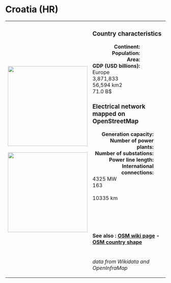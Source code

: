 # Croatia (HR)

<table width="90%">
<tr>
<td>
<img src="http://commons.wikimedia.org/wiki/Special:FilePath/Flag%20of%20Croatia.svg" width="250">
<br><br>
<img src="http://commons.wikimedia.org/wiki/Special:FilePath/EU-Croatia%20%28orthographic%20projection%29.png" width="250"></td>
<td>
<h3>Country characteristics</h3>
<div style="display: inline-block;text-align:right;margin-right:30px;font-weight: bold;">
Continent:<br>Population:<br>Area:<br>GDP (USD billions):
</div>
<div style="display: inline-block;">
Europe<br>3,871,833<br>56,594 km2<br>71.0 B$
</div>
<h3>Electrical network mapped on OpenStreetMap</h3>
<div style="display: inline-block;text-align:right;margin-right:30px;font-weight: bold;">Generation capacity:<br>
Number of power plants:<br>
Number of substations:<br>
Power line length:<br>
International connections:<br>
</div>
<div style="display: inline-block;">4325 MW<br>
163<br>
<br>
10335 km<br>
<br>
</div>

<br><br><h4>See also :
<a href="https://wiki.openstreetmap.org/wiki/Power_networks/Croatia" target="_blank">OSM wiki page</a> -
<a href="https://openstreetmap.org/relation/214885" target="_blank">OSM country shape</a>
</h4>

<br><i>data from Wikidata and OpenInfraMap</i>
</td>
</tr>
</table>




